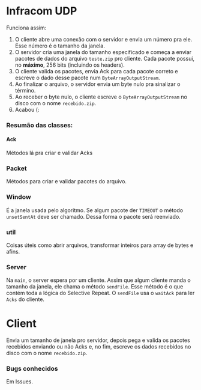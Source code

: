 # Infracom UDP

Funciona assim:

1. O cliente abre uma conexão com o servidor e envia um número pra ele. Esse número é o tamanho da janela.
2. O servidor cria uma janela do tamanho especificado e começa a enviar pacotes de dados do arquivo `teste.zip` pro cliente. Cada pacote possui, no **máximo**, 256 bits (incluindo os headers).
3. O cliente valida os pacotes, envia Ack para cada pacote correto e escreve o dado desse pacote num `ByteArrayOutputStream`.
4. Ao finalizar o arquivo, o servidor envia um byte nulo pra sinalizar o término.
5. Ao receber o byte nulo, o cliente escreve o `ByteArrayOutputStream` no disco com o nome `recebido.zip`.
6. Acabou (:

### Resumão das classes:

#### Ack
Métodos lá pra criar e validar Acks

### Packet
Métodos para criar e validar pacotes do arquivo.

### Window
É a janela usada pelo algoritmo. Se algum pacote der `TIMEOUT` o método `unsetSentAt` deve ser chamado. Dessa forma o pacote será reenviado.

### util
Coisas úteis como abrir arquivos, transformar inteiros para array de bytes e afins.

### Server
Na `main`, o server espera por um cliente. Assim que algum cliente manda o tamanho da janela, ele chama o método `sendFile`. Esse método é o que contém toda a lógica do Selective Repeat. O `sendFile` usa o `waitAck` para ler `Acks` do cliente.

# Client
Envia um tamanho de janela pro servidor, depois pega e valida os pacotes recebidos enviando ou não Acks e, no fim, escreve os dados recebidos no disco com o nome `recebido.zip`.


### Bugs conhecidos

Em Issues.
